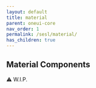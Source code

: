 ```yaml
---
layout: default
title: material
parent: oneui-core
nav_order: 1
permalink: /sesl/material/
has_children: true
---
```


## Material Components

⚠️ W.I.P.